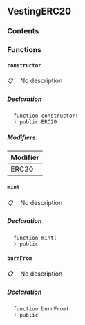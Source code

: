 ## VestingERC20

### Contents

<!-- START doctoc -->
<!-- END doctoc -->

### Functions

#### `constructor`

📋 &nbsp;&nbsp;
No description

##### Declaration

```solidity
  function constructor(
  ) public ERC20
```

##### Modifiers:

| Modifier |
| -------- |
| ERC20    |

#### `mint`

📋 &nbsp;&nbsp;
No description

##### Declaration

```solidity
  function mint(
  ) public
```

#### `burnFrom`

📋 &nbsp;&nbsp;
No description

##### Declaration

```solidity
  function burnFrom(
  ) public
```
